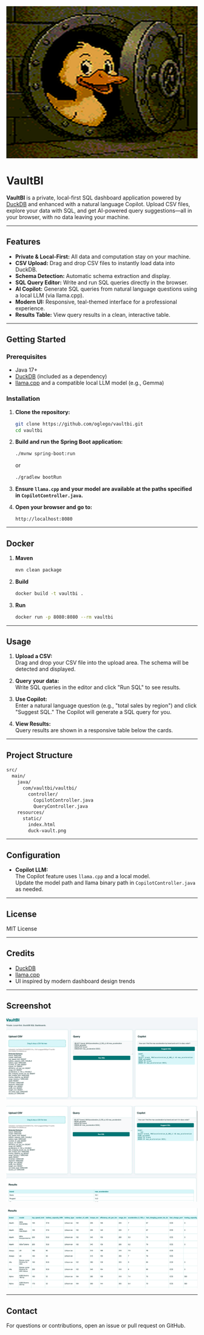 <img src="src/main/resources/static/imgs/vaultbi0.png" alt="VaultBI Screenshot" width="100%" height="400"/>

# VaultBI

**VaultBI** is a private, local-first SQL dashboard application powered by [DuckDB](https://duckdb.org/) and enhanced with a natural language Copilot. Upload CSV files, explore your data with SQL, and get AI-powered query suggestions—all in your browser, with no data leaving your machine.

---

## Features

- **Private & Local-First:** All data and computation stay on your machine.
- **CSV Upload:** Drag and drop CSV files to instantly load data into DuckDB.
- **Schema Detection:** Automatic schema extraction and display.
- **SQL Query Editor:** Write and run SQL queries directly in the browser.
- **AI Copilot:** Generate SQL queries from natural language questions using a local LLM (via llama.cpp).
- **Modern UI:** Responsive, teal-themed interface for a professional experience.
- **Results Table:** View query results in a clean, interactive table.

---

## Getting Started

### Prerequisites

- Java 17+
- [DuckDB](https://duckdb.org/) (included as a dependency)
- [llama.cpp](https://github.com/ggerganov/llama.cpp) and a compatible local LLM model (e.g., Gemma)

### Installation

1. **Clone the repository:**
    ```bash
    git clone https://github.com/oglego/vaultbi.git
    cd vaultbi
    ```

2. **Build and run the Spring Boot application:**
    ```bash
    ./mvnw spring-boot:run
    ```
    or
    ```bash
    ./gradlew bootRun
    ```

3. **Ensure `llama.cpp` and your model are available at the paths specified in `CopilotController.java`.**

4. **Open your browser and go to:**
    ```
    http://localhost:8080
    ```
___
## Docker

1. **Maven**
    ```bash
    mvn clean package
    ```
2. **Build**
    ```bash
    docker build -t vaultbi .
    ```
3. **Run**
    ```bash
    docker run -p 8080:8080 --rm vaultbi
    ```
---

## Usage

1. **Upload a CSV:**  
   Drag and drop your CSV file into the upload area. The schema will be detected and displayed.

2. **Query your data:**  
   Write SQL queries in the editor and click "Run SQL" to see results.

3. **Use Copilot:**  
   Enter a natural language question (e.g., "total sales by region") and click "Suggest SQL." The Copilot will generate a SQL query for you.

4. **View Results:**  
   Query results are shown in a responsive table below the cards.

---

## Project Structure

```
src/
  main/
    java/
      com/vaultbi/vaultbi/
        controller/
          CopilotController.java
          QueryController.java
    resources/
      static/
        index.html
        duck-vault.png
```

---

## Configuration

- **Copilot LLM:**  
  The Copilot feature uses `llama.cpp` and a local model.  
  Update the model path and llama binary path in `CopilotController.java` as needed.

---

## License

MIT License

---

## Credits

- [DuckDB](https://duckdb.org/)
- [llama.cpp](https://github.com/ggerganov/llama.cpp)
- UI inspired by modern dashboard design trends

---

## Screenshot

![VaultBI Screenshot](src/main/resources/static/imgs/vaultbi1.png)

![VaultBI Screenshot](src/main/resources/static/imgs/vaultbi2.png)

![VaultBI Screenshot](src/main/resources/static/imgs/vaultbi3.png)

---

## Contact

For questions or contributions, open an issue or pull request on GitHub.